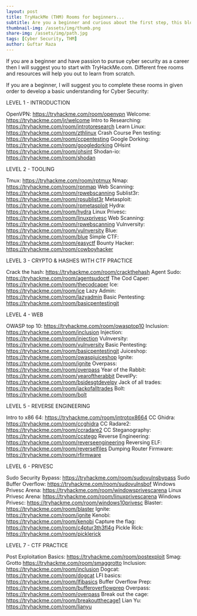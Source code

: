 ```yaml
---
layout: post
title: TryHackMe (THM) Rooms for beginners...
subtitle: Are you a beginner and curious about the first step, this blog is for you.
thumbnail-img: /assets/img/thumb.png
share-img: /assets/img/path.jpg
tags: [Cyber Security, THM]
author: Guftar Raza
---
```


If you are a beginner and have passion to pursue cyber security as a career then I will suggest you to start with TryHackMe.com. Different free rooms and resources will help you out to learn from scratch.

If you are a beginner, I will suggest you to complete these rooms in given order to develop a basic understanding for Cyber Security:

LEVEL 1 - INTRODUCTION

OpenVPN: https://tryhackme.com/room/openvpn
Welcome: https://tryhackme.com/jr/welcome
Intro to Researching: https://tryhackme.com/room/introtoresearch
Learn Linux: https://tryhackme.com/room/zthlinux
Crash Course Pen testing: https://tryhackme.com/room/ccpentesting
Google Dorking: https://tryhackme.com/room/googledorking
OHsint https://tryhackme.com/room/ohsint
Shodan-io: https://tryhackme.com/room/shodan

LEVEL 2 - TOOLING

Tmux: https://tryhackme.com/room/rptmux
Nmap: https://tryhackme.com/room/rpnmap
Web Scanning: https://tryhackme.com/room/rpwebscanning
Sublist3r: https://tryhackme.com/room/rpsublist3r
Metasploit: https://tryhackme.com/room/rpmetasploit
Hydra: https://tryhackme.com/room/hydra
Linux Privesc: https://tryhackme.com/room/linuxprivesc
Web Scanning: https://tryhackme.com/room/rpwebscanning
Vulnversity: https://tryhackme.com/room/vulnversity
Blue: https://tryhackme.com/room/blue
Simple CTF: https://tryhackme.com/room/easyctf
Bounty Hacker: https://tryhackme.com/room/cowboyhacker

LEVEL 3 - CRYPTO & HASHES WITH CTF PRACTICE

Crack the hash: https://tryhackme.com/room/crackthehash
Agent Sudo: https://tryhackme.com/room/agentsudoctf
The Cod Caper: https://tryhackme.com/room/thecodcaper
Ice: https://tryhackme.com/room/ice
Lazy Admin: https://tryhackme.com/room/lazyadmin
Basic Pentesting: https://tryhackme.com/room/basicpentestingjt

LEVEL 4 - WEB

OWASP top 10: https://tryhackme.com/room/owasptop10
Inclusion: https://tryhackme.com/room/inclusion
Injection: https://tryhackme.com/room/injection
Vulnversity: https://tryhackme.com/room/vulnversity
Basic Pentesting: https://tryhackme.com/room/basicpentestingjt
Juiceshop: https://tryhackme.com/room/owaspjuiceshop
Ignite: https://tryhackme.com/room/ignite
Overpass: https://tryhackme.com/room/overpass
Year of the Rabbit: https://tryhackme.com/room/yearoftherabbit
DevelPy: https://tryhackme.com/room/bsidesgtdevelpy
Jack of all trades: https://tryhackme.com/room/jackofalltrades
Bolt: https://tryhackme.com/room/bolt

LEVEL 5 - REVERSE ENGINEERING

Intro to x86 64: https://tryhackme.com/room/introtox8664
CC Ghidra: https://tryhackme.com/room/ccghidra
CC Radare2: https://tryhackme.com/room/ccradare2
CC Steganography: https://tryhackme.com/room/ccstego
Reverse Engineering: https://tryhackme.com/room/reverseengineering
Reversing ELF: https://tryhackme.com/room/reverselfiles
Dumping Router Firmware: https://tryhackme.com/room/rfirmware

LEVEL 6 - PRIVESC

Sudo Security Bypass: https://tryhackme.com/room/sudovulnsbypass
Sudo Buffer Overflow: https://tryhackme.com/room/sudovulnsbof
Windows Privesc Arena: https://tryhackme.com/room/windowsprivescarena
Linux Privesc Arena: https://tryhackme.com/room/linuxprivescarena
Windows Privesc: https://tryhackme.com/room/windows10privesc
Blaster: https://tryhackme.com/room/blaster
Ignite: https://tryhackme.com/room/ignite
Kenobi: https://tryhackme.com/room/kenobi
Capture the flag: https://tryhackme.com/room/c4ptur3th3fl4g
Pickle Rick: https://tryhackme.com/room/picklerick

LEVEL 7 - CTF PRACTICE

Post Exploitation Basics: https://tryhackme.com/room/postexploit
Smag: Grotto https://tryhackme.com/room/smaggrotto
Inclusion: https://tryhackme.com/room/inclusion
Dogcat: https://tryhackme.com/room/dogcat
LFI basics: https://tryhackme.com/room/lfibasics
Buffer Overflow Prep: https://tryhackme.com/room/bufferoverflowprep
Overpass: https://tryhackme.com/room/overpass
Break out the cage: https://tryhackme.com/room/breakoutthecage1
Lian Yu: https://tryhackme.com/room/lianyu
